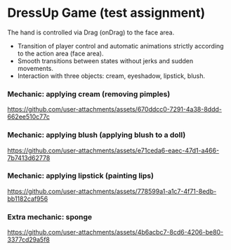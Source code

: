 # DressUp Game (test assignment)
The hand is controlled via Drag (onDrag) to the face area.
- Transition of player control and automatic animations strictly according to the action area (face area).
- Smooth transitions between states without jerks and sudden movements.
- Interaction with three objects: cream, eyeshadow, lipstick, blush.

### Mechanic: applying cream (removing pimples)
https://github.com/user-attachments/assets/670ddcc0-7291-4a38-8ddd-662ee510c77c

### Mechanic: applying blush (applying blush to a doll)
https://github.com/user-attachments/assets/e71ceda6-eaec-47d1-a466-7b7413d62778

### Mechanic: applying lipstick (painting lips)
https://github.com/user-attachments/assets/778599a1-a1c7-4f71-8edb-bb1182caf956

### Extra mechanic: sponge
https://github.com/user-attachments/assets/4b6acbc7-8cd6-4206-be80-3377cd29a5f8
